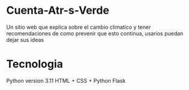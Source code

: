 # Cuenta-Atr-s-Verde
Un sitio web que explica sobre el cambio climatico y tener recomendaciones de como prevenir que esto continua, usarios puedan dejar sus ideas

# Tecnologia
Python version 3.11
HTML + CSS + Python
Flask
